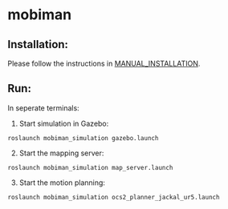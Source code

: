 # mobiman

## Installation: 

Please follow the instructions in [MANUAL_INSTALLATION](https://github.com/RIVeR-Lab/mobiman/blob/main/MANUAL_INSTALLATION).

## Run:

In seperate terminals:

1. Start simulation in Gazebo:
```
roslaunch mobiman_simulation gazebo.launch
```

2. Start the mapping server:
```
roslaunch mobiman_simulation map_server.launch
```

3. Start the motion planning:
```
roslaunch mobiman_simulation ocs2_planner_jackal_ur5.launch
```
